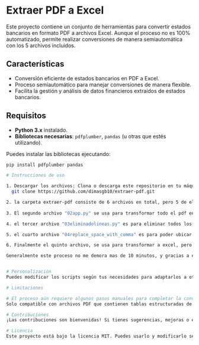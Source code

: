 # **Extraer PDF a Excel**

Este proyecto contiene un conjunto de herramientas para convertir estados bancarios en formato PDF a archivos Excel. Aunque el proceso no es 100% automatizado, permite realizar conversiones de manera semiautomática con los 5 archivos incluidos.

## **Características**
- Conversión eficiente de estados bancarios en PDF a Excel.
- Proceso semiautomático para manejar conversiones de manera flexible.
- Facilita la gestión y análisis de datos financieros extraídos de estados bancarios.

## **Requisitos**
- **Python 3.x** instalado.
- **Bibliotecas necesarias**: `pdfplumber`, `pandas` (u otras que estés utilizando).

Puedes instalar las bibliotecas ejecutando:
```bash
pip install pdfplumber pandas

# Instrucciones de uso

1. Descargar los archivos: Clona o descarga este repositorio en tu máquina local.
  git clone https://github.com/dimasgb10/extraer-pdf.git

2. la carpeta extraer-pdf consiste de 6 archivos en total, pero 5 de ellos estan en orden numerico. El primer archivo "01unirPDF.py" es para unir los archivos pdf del extracto bancario por ejemplo (si es necesario unir los PDF)
 
3. El segundo archivo "02app.py" se usa para transformar todo el pdf en un archivo TXT, yo realizo este paso, para poder eliminar todas las letras y lineas que no me interesan que vayan en mi archivo de excel

4. el tercer archivo "03eliminadolineas.py" es para eliminar todos los espacios en blanco del documento txt, y asi poder tener un archivo consecutivo sin espacios (todo esto para acoplar el txt y poder llevarlo a excel de la mejor manera), en este paso es vital que ubiquen una coma segun cada celda que requieran ejemplo: el txt viene: 01/09/2024    646464646464   Debito   300,00   1200,00. Van a ubicar la coma por ejemplo asi: 01/09/2024  ,  646464646464  , Debito ,  300,00   1200,00. Estas comas son para indicar al codigo mas adelante que son para las celdas ejemplo: 01/09/2024 en una celda, 64646464646 en otra celda, y asi sucesivamente.

5. el cuarto archivo "04replace_space_with_comma" es para poder ubicar una coma entre los saldos y los montos que ingresaron o egresaron, aqui ya depende de como salga su extracto bancario.

6. Finalmente el quinto archivo, se usa para transformar a excel, pero aun no termina el procedimiento. Puesto que la transformacion no pone las comas para separar los decimales, por ende todavia haria falta ubicar las comas, pero eso se hace facilmente en VSCODE.

Generalmente este proceso no me demora mas de 10 minutos, y gracias a esto puedo tener el extracto bancario en EXCEL y poder generar tablas dinamicas y manipular la data mucho mejor que en el excel, ahorrandome mucho trabajo.


# Personalización
Puedes modificar los scripts según tus necesidades para adaptarlos a otros tipos de documentos PDF o ajustar el formato de salida en Excel.

# Limitaciones

# El proceso aún requiere algunos pasos manuales para completar la conversión..
Solo compatible con archivos PDF que contienen tablas estructuradas de manera legible por el código.

# Contribuciones
¡Las contribuciones son bienvenidas! Si tienes sugerencias, mejoras o encuentras algún error, no dudes en abrir un issue o enviar un pull request.

# Licencia
Este proyecto está bajo la licencia MIT. Puedes usarlo y modificarlo según los términos de la licencia.
